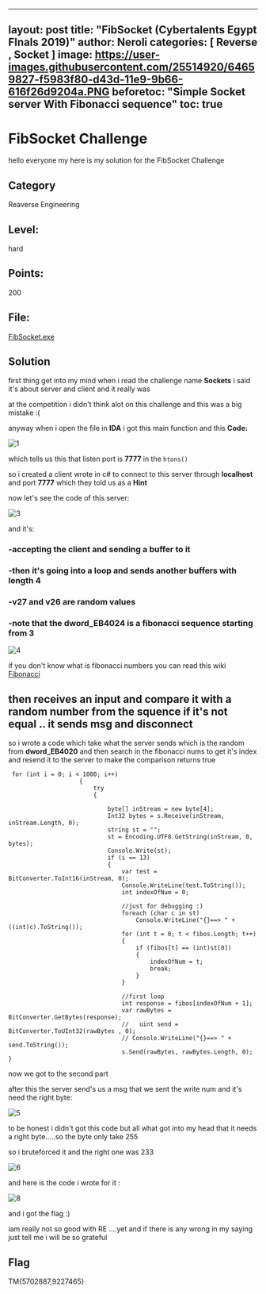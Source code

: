 
---
layout: post
title:  "FibSocket (Cybertalents Egypt FInals 2019)"
author: Neroli
categories: [ Reverse , Socket ]
image: https://user-images.githubusercontent.com/25514920/64659827-f5983f80-d43d-11e9-9b66-616f26d9204a.PNG
beforetoc: "Simple Socket server With Fibonacci sequence"
toc: true
---

# FibSocket Challenge

hello everyone my here is my solution for the FibSocket Challenge


## Category
Reaverse Engineering
## Level:
hard 
## Points: 
200
## File:
[FibSocket.exe](https://github.com/Neroli-realy/ctf/blob/master/Egypt2019/RE/FibSocket/FibSocket.exe)

## Solution

first thing get into my mind when i read the challenge name **Sockets** i said it's about server and client and it really was

at the competition i didn't think alot on this challenge and this was a big mistake :(

anyway when i open the file in **IDA** i got this main function and this **Code:** 

![1](https://user-images.githubusercontent.com/25514920/64659827-f5983f80-d43d-11e9-9b66-616f26d9204a.PNG)

which tells us this that listen port is **7777** in the ```htons()```

so i created a client wrote in c# to connect to this server through **localhost** and port **7777** which they told us as a **Hint**

now let's see the code of this server:

![3](https://user-images.githubusercontent.com/25514920/64659848-1791c200-d43e-11e9-89bc-897273438f2f.png)


and it's:

### -accepting the client and sending a **buffer** to it 
### -then it's going into a loop and sends another buffers with length 4
### -v27 and v26 are random values 
### -note that the dword_EB4024 is a **fibonacci sequence** starting from 3 
![4](https://user-images.githubusercontent.com/25514920/64659854-20829380-d43e-11e9-90ef-c2fd29382bcf.png)


if you don't know what is fibonacci numbers you can read this wiki [Fibonacci](https://en.wikipedia.org/wiki/Fibonacci_number)
## then receives an input and compare it with a random number from the squence if it's not equal .. it sends msg and disconnect

so i wrote a code which take what the server sends which is the random from **dword_EB4020**
and then search in the fibonacci nums to get it's index and resend it to the server to make the comparison returns true

```
 for (int i = 0; i < 1000; i++)
                    {
                        try
                        {

                            byte[] inStream = new byte[4];
                            Int32 bytes = s.Receive(inStream, inStream.Length, 0);
                            string st = "";
                            st = Encoding.UTF8.GetString(inStream, 0, bytes);
                            Console.Write(st);
                            if (i == 13)
                            {
                                var test = BitConverter.ToInt16(inStream, 0);
                                Console.WriteLine(test.ToString());
                                int indexOfNum = 0;

                                //just for debugging :)
                                foreach (char c in st)
                                    Console.WriteLine("{}==> " + ((int)c).ToString());
                                for (int t = 0; t < fibos.Length; t++)
                                {
                                    if (fibos[t] == (int)st[0])
                                    {
                                        indexOfNum = t;
                                        break;
                                    }
                                }

                                //first loop
                                int response = fibos[indexOfNum + 1];
                                var rawBytes = BitConverter.GetBytes(response);
                                //   uint send =  BitConverter.ToUInt32(rawBytes , 0);
                                // Console.WriteLine("{}==> " + send.ToString());
                                s.Send(rawBytes, rawBytes.Length, 0);
}
```

now we got to the second part

after this the server send's us a msg that we sent the write num and it's need the right byte:

![5](https://user-images.githubusercontent.com/25514920/64659868-309a7300-d43e-11e9-9159-a2f87862a5b8.png)

to be honest i didn't got this code but all what got into my head that it needs a right byte.....so the byte only take 255 

so i bruteforced it and the right one was 233

![6](https://user-images.githubusercontent.com/25514920/64659870-37c18100-d43e-11e9-8bfe-3361e0b0f0bc.png)


and here is the code i wrote for it :

![8](https://user-images.githubusercontent.com/25514920/64659880-4019bc00-d43e-11e9-86d9-7ebfa8e8a5f4.PNG)


and i got the flag :) 

 iam really not so good with RE ....yet and if there is any wrong in my saying just tell me i will be so grateful
 
 ## Flag
   TM{5702887,9227465}

